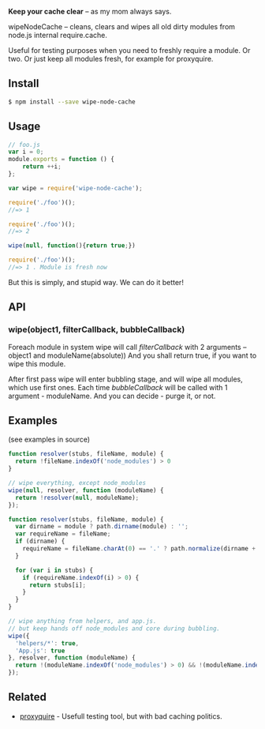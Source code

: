 **Keep your cache clear** – as my mom always says.

wipeNodeCache – cleans, clears and wipes all old dirty modules from node.js internal require.cache. 

Useful for testing purposes when you need to freshly require a module. Or two.
Or just keep all modules fresh, for example for proxyquire.

## Install

```sh
$ npm install --save wipe-node-cache
```

## Usage

```js
// foo.js
var i = 0;
module.exports = function () {
	return ++i;
};
```

```js
var wipe = require('wipe-node-cache');

require('./foo')();
//=> 1

require('./foo')();
//=> 2

wipe(null, function(){return true;})

require('./foo')();
//=> 1 . Module is fresh now
```

But this is simply, and stupid way. We can do it better!

## API

### wipe(object1, filterCallback, bubbleCallback)

Foreach module in system wipe will call _filterCallback_ with 2 arguments – object1 and moduleName(absolute))
And you shall return true, if you want to wipe this module.

After first pass wipe will enter bubbling stage, and will wipe all modules, which use first ones.
Each time _bubbleCallback_ will be called with 1 argument - moduleName.
And you can decide - purge it, or not. 

## Examples

(see examples in source)
```js
function resolver(stubs, fileName, module) {
  return !fileName.indexOf('node_modules') > 0
}

// wipe everything, except node_modules
wipe(null, resolver, function (moduleName) {
  return !resolver(null, moduleName);
});
```

```js
function resolver(stubs, fileName, module) {
  var dirname = module ? path.dirname(module) : '';
  var requireName = fileName;
  if (dirname) {
    requireName = fileName.charAt(0) == '.' ? path.normalize(dirname + '/' + fileName) : fileName;
  }

  for (var i in stubs) {
    if (requireName.indexOf(i) > 0) {
      return stubs[i];
    }
  }
}

// wipe anything from helpers, and app.js.
// but keep hands off node_modules and core during bubbling.
wipe({
  'helpers/*': true,
  'App.js': true
}, resolver, function (moduleName) {
  return !(moduleName.indexOf('node_modules') > 0) && !(moduleName.indexOf('core') > 0)
});
```

## Related

- [proxyquire](https://github.com/thlorenz/proxyquire) - Usefull testing tool, but with bad caching politics.
